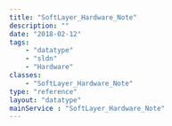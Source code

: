 ```yaml
---
title: "SoftLayer_Hardware_Note"
description: ""
date: "2018-02-12"
tags:
    - "datatype"
    - "sldn"
    - "Hardware"
classes:
    - "SoftLayer_Hardware_Note"
type: "reference"
layout: "datatype"
mainService : "SoftLayer_Hardware_Note"
---
```

